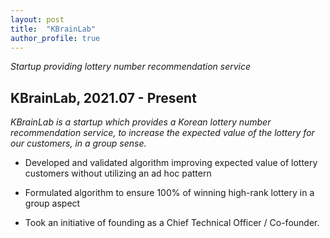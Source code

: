 ```yaml
---
layout: post
title:  "KBrainLab"
author_profile: true
---
```


*Startup providing lottery number recommendation service*
## KBrainLab, 2021.07 - Present

*KBrainLab is a startup which provides a Korean lottery number recommendation service,
to increase the expected value of the lottery for our customers, in a group sense.*

- Developed and validated algorithm improving expected value of lottery customers without utilizing an ad hoc pattern

- Formulated algorithm to ensure 100% of winning high-rank lottery in a group aspect

- Took an initiative of founding as a Chief Technical Officer / Co-founder.